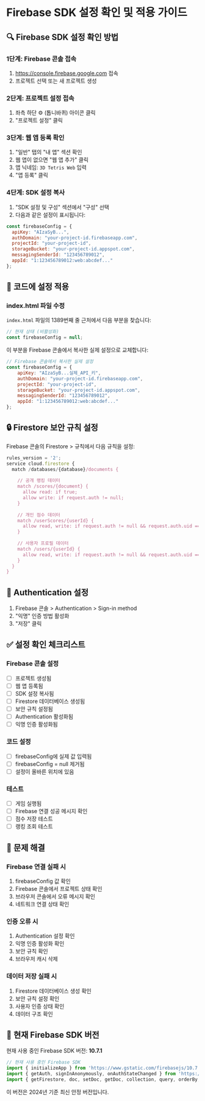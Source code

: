# Firebase SDK 설정 확인 및 적용 가이드

## 🔍 Firebase SDK 설정 확인 방법

### 1단계: Firebase 콘솔 접속
1. https://console.firebase.google.com 접속
2. 프로젝트 선택 또는 새 프로젝트 생성

### 2단계: 프로젝트 설정 접속
1. 좌측 하단 ⚙️ (톱니바퀴) 아이콘 클릭
2. "프로젝트 설정" 클릭

### 3단계: 웹 앱 등록 확인
1. "일반" 탭의 "내 앱" 섹션 확인
2. 웹 앱이 없으면 "웹 앱 추가" 클릭
3. 앱 닉네임: `3D Tetris Web` 입력
4. "앱 등록" 클릭

### 4단계: SDK 설정 복사
1. "SDK 설정 및 구성" 섹션에서 "구성" 선택
2. 다음과 같은 설정이 표시됩니다:

```javascript
const firebaseConfig = {
  apiKey: "AIzaSyB...",
  authDomain: "your-project-id.firebaseapp.com",
  projectId: "your-project-id",
  storageBucket: "your-project-id.appspot.com",
  messagingSenderId: "123456789012",
  appId: "1:123456789012:web:abcdef..."
};
```

## 🔧 코드에 설정 적용

### index.html 파일 수정
`index.html` 파일의 1389번째 줄 근처에서 다음 부분을 찾습니다:

```javascript
// 현재 상태 (비활성화)
const firebaseConfig = null;
```

이 부분을 Firebase 콘솔에서 복사한 실제 설정으로 교체합니다:

```javascript
// Firebase 콘솔에서 복사한 실제 설정
const firebaseConfig = {
    apiKey: "AIzaSyB...실제_API_키",
    authDomain: "your-project-id.firebaseapp.com",
    projectId: "your-project-id",
    storageBucket: "your-project-id.appspot.com",
    messagingSenderId: "123456789012",
    appId: "1:123456789012:web:abcdef..."
};
```

## 🔒 Firestore 보안 규칙 설정

Firebase 콘솔의 Firestore > 규칙에서 다음 규칙을 설정:

```javascript
rules_version = '2';
service cloud.firestore {
  match /databases/{database}/documents {
    
    // 공개 랭킹 데이터
    match /scores/{document} {
      allow read: if true;
      allow write: if request.auth != null;
    }
    
    // 개인 점수 데이터
    match /userScores/{userId} {
      allow read, write: if request.auth != null && request.auth.uid == userId;
    }
    
    // 사용자 프로필 데이터
    match /users/{userId} {
      allow read, write: if request.auth != null && request.auth.uid == userId;
    }
  }
}
```

## 🔐 Authentication 설정

1. Firebase 콘솔 > Authentication > Sign-in method
2. "익명" 인증 방법 활성화
3. "저장" 클릭

## ✅ 설정 확인 체크리스트

### Firebase 콘솔 설정
- [ ] 프로젝트 생성됨
- [ ] 웹 앱 등록됨
- [ ] SDK 설정 복사됨
- [ ] Firestore 데이터베이스 생성됨
- [ ] 보안 규칙 설정됨
- [ ] Authentication 활성화됨
- [ ] 익명 인증 활성화됨

### 코드 설정
- [ ] firebaseConfig에 실제 값 입력됨
- [ ] firebaseConfig = null 제거됨
- [ ] 설정이 올바른 위치에 있음

### 테스트
- [ ] 게임 실행됨
- [ ] Firebase 연결 성공 메시지 확인
- [ ] 점수 저장 테스트
- [ ] 랭킹 조회 테스트

## 🚨 문제 해결

### Firebase 연결 실패 시
1. firebaseConfig 값 확인
2. Firebase 콘솔에서 프로젝트 상태 확인
3. 브라우저 콘솔에서 오류 메시지 확인
4. 네트워크 연결 상태 확인

### 인증 오류 시
1. Authentication 설정 확인
2. 익명 인증 활성화 확인
3. 보안 규칙 확인
4. 브라우저 캐시 삭제

### 데이터 저장 실패 시
1. Firestore 데이터베이스 생성 확인
2. 보안 규칙 설정 확인
3. 사용자 인증 상태 확인
4. 데이터 구조 확인

## 📱 현재 Firebase SDK 버전

현재 사용 중인 Firebase SDK 버전: **10.7.1**

```javascript
// 현재 사용 중인 Firebase SDK
import { initializeApp } from 'https://www.gstatic.com/firebasejs/10.7.1/firebase-app.js';
import { getAuth, signInAnonymously, onAuthStateChanged } from 'https://www.gstatic.com/firebasejs/10.7.1/firebase-auth.js';
import { getFirestore, doc, setDoc, getDoc, collection, query, orderBy, limit, getDocs } from 'https://www.gstatic.com/firebasejs/10.7.1/firebase-firestore.js';
```

이 버전은 2024년 기준 최신 안정 버전입니다.
